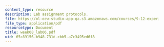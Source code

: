 ```yaml
---
content_type: resource
description: Lab assignment protocols.
file: https://ol-ocw-studio-app-qa.s3.amazonaws.com/courses/9-12-experimental-molecular-neurobiology-fall-2006/65c89156b948731dcbb5a7c3495ed6f8_week08_lab06.pdf
file_type: application/pdf
resourcetype: Document
title: week08_lab06.pdf
uid: 65c89156-b948-731d-cbb5-a7c3495ed6f8
---
```

